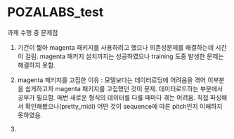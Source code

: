 # POZALABS_test

과제 수행 중 문제점
1. 기간이 짧아 magenta 패키지를 사용하려고 했으나 의존성문제를 해결하는데 시간이 걸림.
   magenta 패키지 설치까지는 성공하였으나 training 도중 발생한 문제는 해결하지 못함.
   
2. magenta 패키지를 고집한 이유 : 모델보다는 데이터로딩에 어려움을 겪어 이부분을 쉽게하고자 magenta 패키지를 고집했던 것이 문제.
   데이터로드하는 부분에서 공부가 필요함.
   매번 새로운 형식의 데이터를 다룰 때마다 겪는 어려움. 직접 파싱해서 확인해봤으나(pretty_midi) 어떤 것이 sequence에 따른 pitch인지 이해하지 못하였음.
   
3. 
